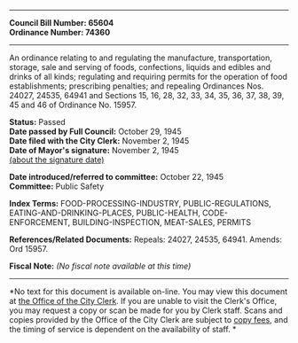 * * * * *  
  
**Council Bill Number: [](#h0)[](#h2)65604**   
**Ordinance Number: 74360**  
  
* * * * *  
  
An ordinance relating to and regulating the manufacture, transportation, storage, sale and serving of foods, confections, liquids and edibles and drinks of all kinds; regulating and requiring permits for the operation of food establishments; prescribing penalties; and repealing Ordinances Nos. 24027, 24535, 64941 and Sections 15, 16, 28, 32, 33, 34, 35, 36, 37, 38, 39, 45 and 46 of Ordinance No. 15957.  
  
**Status:** Passed   
**Date passed by Full Council:** October 29, 1945   
**Date filed with the City Clerk:** November 2, 1945   
**Date of Mayor's signature:** November 2, 1945   
[(about the signature date)](/~public/approvaldate.htm)   
  
  
**Date introduced/referred to committee:** October 22, 1945   
**Committee:** Public Safety   
  
**Index Terms:** FOOD-PROCESSING-INDUSTRY, PUBLIC-REGULATIONS, EATING-AND-DRINKING-PLACES, PUBLIC-HEALTH, CODE-ENFORCEMENT, BUILDING-INSPECTION, MEAT-SALES, PERMITS  
  
**References/Related Documents:** Repeals: 24027, 24535, 64941. Amends: Ord 15957.  
  
**Fiscal Note:** *(No fiscal note available at this time)*  
  
* * * * *  
  
*No text for this document is available on-line. You may view this document at [the Office of the City Clerk](http://www.seattle.gov/leg/clerk/contactUs.htm). If you are unable to visit the Clerk's Office, you may request a copy or scan be made for you by Clerk staff. Scans and copies provided by the Office of the City Clerk are subject to [copy fees](http://clerk.seattle.gov/~public/clerkfees.htm), and the timing of service is dependent on the availability of staff. *  
  
  
